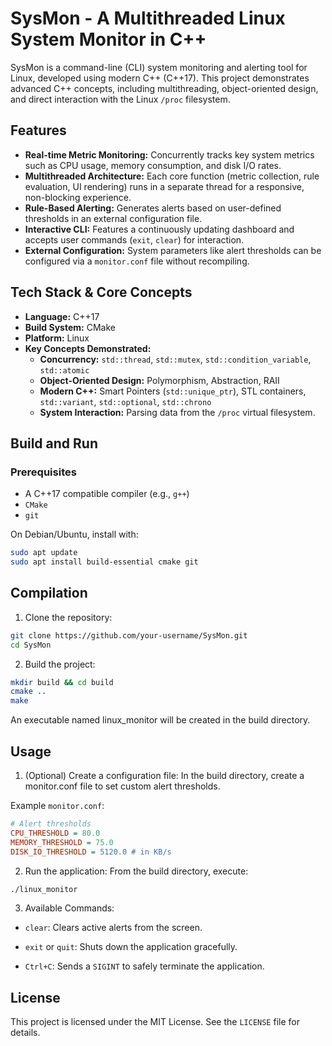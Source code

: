 # SysMon - A Multithreaded Linux System Monitor in C++

SysMon is a command-line (CLI) system monitoring and alerting tool for Linux, developed using modern C++ (C++17). This project demonstrates advanced C++ concepts, including multithreading, object-oriented design, and direct interaction with the Linux `/proc` filesystem.

## Features

* **Real-time Metric Monitoring:** Concurrently tracks key system metrics such as CPU usage, memory consumption, and disk I/O rates.
* **Multithreaded Architecture:** Each core function (metric collection, rule evaluation, UI rendering) runs in a separate thread for a responsive, non-blocking experience.
* **Rule-Based Alerting:** Generates alerts based on user-defined thresholds in an external configuration file.
* **Interactive CLI:** Features a continuously updating dashboard and accepts user commands (`exit`, `clear`) for interaction.
* **External Configuration:** System parameters like alert thresholds can be configured via a `monitor.conf` file without recompiling.

## Tech Stack & Core Concepts

* **Language:** C++17
* **Build System:** CMake
* **Platform:** Linux
* **Key Concepts Demonstrated:**
    * **Concurrency:** `std::thread`, `std::mutex`, `std::condition_variable`, `std::atomic`
    * **Object-Oriented Design:** Polymorphism, Abstraction, RAII
    * **Modern C++:** Smart Pointers (`std::unique_ptr`), STL containers, `std::variant`, `std::optional`, `std::chrono`
    * **System Interaction:** Parsing data from the `/proc` virtual filesystem.

## Build and Run

### Prerequisites

* A C++17 compatible compiler (e.g., `g++`)
* `CMake`
* `git`

On Debian/Ubuntu, install with:
```bash
sudo apt update
sudo apt install build-essential cmake git
```

## Compilation
1. Clone the repository:

```bash
git clone https://github.com/your-username/SysMon.git
cd SysMon
```

2. Build the project:

```bash
mkdir build && cd build
cmake ..
make
```

An executable named linux_monitor will be created in the build directory.

## Usage
1. (Optional) Create a configuration file:
In the build directory, create a monitor.conf file to set custom alert thresholds.

Example `monitor.conf`:

```ini
# Alert thresholds
CPU_THRESHOLD = 80.0
MEMORY_THRESHOLD = 75.0
DISK_IO_THRESHOLD = 5120.0 # in KB/s
```

2. Run the application:
From the build directory, execute:

```bash
./linux_monitor
```

3. Available Commands:

* `clear`: Clears active alerts from the screen.

* `exit` or `quit`: Shuts down the application gracefully.

* `Ctrl+C`: Sends a `SIGINT` to safely terminate the application.

## License
This project is licensed under the MIT License. See the `LICENSE` file for details.

